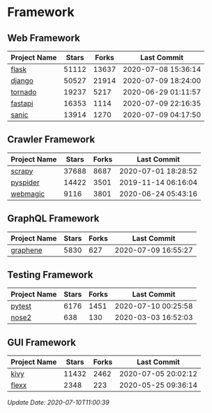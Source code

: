 # Framework

## Web Framework

| Project Name | Stars | Forks | Last Commit |
| ------------ | ----- | ----- | ----------- |
| [flask](https://github.com/pallets/flask) | 51112 | 13637 | 2020-07-08 15:36:14 |
| [django](https://github.com/django/django) | 50527 | 21914 | 2020-07-09 18:24:00 |
| [tornado](https://github.com/tornadoweb/tornado) | 19237 | 5217 | 2020-06-29 01:11:57 |
| [fastapi](https://github.com/tiangolo/fastapi) | 16353 | 1114 | 2020-07-09 22:16:35 |
| [sanic](https://github.com/huge-success/sanic) | 13914 | 1270 | 2020-07-09 04:17:50 |

## Crawler Framework

| Project Name | Stars | Forks | Last Commit |
| ------------ | ----- | ----- | ----------- |
| [scrapy](https://github.com/scrapy/scrapy) | 37688 | 8687 | 2020-07-01 18:28:52 |
| [pyspider](https://github.com/binux/pyspider) | 14422 | 3501 | 2019-11-14 06:16:04 |
| [webmagic](https://github.com/code4craft/webmagic) | 9116 | 3801 | 2020-06-24 05:43:16 |

## GraphQL Framework

| Project Name | Stars | Forks | Last Commit |
| ------------ | ----- | ----- | ----------- |
| [graphene](https://github.com/graphql-python/graphene) | 5830 | 627 | 2020-07-09 16:55:27 |

## Testing Framework

| Project Name | Stars | Forks | Last Commit |
| ------------ | ----- | ----- | ----------- |
| [pytest](https://github.com/pytest-dev/pytest) | 6176 | 1451 | 2020-07-10 00:25:58 |
| [nose2](https://github.com/nose-devs/nose2) | 638 | 130 | 2020-03-03 16:52:03 |

## GUI Framework

| Project Name | Stars | Forks | Last Commit |
| ------------ | ----- | ----- | ----------- |
| [kivy](https://github.com/kivy/kivy) | 11432 | 2462 | 2020-07-05 20:02:12 |
| [flexx](https://github.com/flexxui/flexx) | 2348 | 223 | 2020-05-25 09:36:14 |

*Update Date: 2020-07-10T11:00:39*